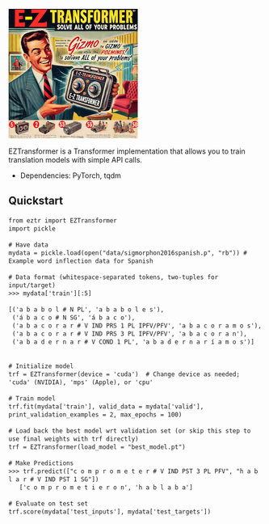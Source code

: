 <p align="left">
  <img src="./data/e-ztransformer.png" width="256">
  <br />
</p>

EZTransformer is a Transformer implementation that allows you to train translation models with simple API calls. 

* Dependencies: PyTorch, tqdm

## Quickstart

```python3
from eztr import EZTransformer
import pickle

# Have data
mydata = pickle.load(open("data/sigmorphon2016spanish.p", "rb")) # Example word inflection data for Spanish

# Data format (whitespace-separated tokens, two-tuples for input/target)
>>> mydata['train'][:5]

[('a b a b o l # N PL', 'a b a b o l e s'),
 ('á b a c o # N SG', 'á b a c o'),
 ('a b a c o r a r # V IND PRS 1 PL IPFV/PFV', 'a b a c o r a m o s'),
 ('a b a c o r a r # V IND PRS 3 PL IPFV/PFV', 'a b a c o r a n'),
 ('a b a d e r n a r # V COND 1 PL', 'a b a d e r n a r í a m o s')]


# Initialize model
trf = EZTransformer(device = 'cuda')  # Change device as needed; 'cuda' (NVIDIA), 'mps' (Apple), or 'cpu'

# Train model
trf.fit(mydata['train'], valid_data = mydata['valid'], print_validation_examples = 2, max_epochs = 100)

# Load back the best model wrt validation set (or skip this step to use final weights with trf directly)
trf = EZTransformer(load_model = "best_model.pt")

# Make Predictions
>>> trf.predict(["c o m p r o m e t e r # V IND PST 3 PL PFV", "h a b l a r # V IND PST 1 SG"])
   ['c o m p r o m e t i e r o n', 'h a b l a b a']

# Evaluate on test set
trf.score(mydata['test_inputs'], mydata['test_targets'])
```
